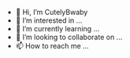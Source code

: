 - 👋 Hi, I’m CutelyBwaby
- 👀 I’m interested in ...
- 🌱 I’m currently learning ...
- 💞️ I’m looking to collaborate on ...
- 📫 How to reach me ...

<!---
CutelyBwaby/CutelyBwaby is a ✨ special ✨ repository because its `README.md` (this file) appears on your GitHub profile.
You can click the Preview link to take a look at your changes.
--->
